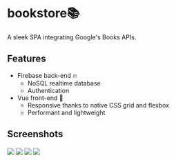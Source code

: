 # bookstore📚

A sleek SPA integrating Google's Books APIs.

## Features

-   Firebase back-end 🔥
    -   NoSQL realtime database
    -   Authentication
-   Vue front-end 🖖
    -   Responsive thanks to native CSS grid and flexbox
    -   Performant and lightweight

## Screenshots

<img align="center" src="https://raw.githubusercontent.com/vassbence/bookstore/master/screenshots/1.png">

<img align="center" src="https://raw.githubusercontent.com/vassbence/bookstore/master/screenshots/2.png">

<img align="center" src="https://raw.githubusercontent.com/vassbence/bookstore/master/screenshots/3.png">

<img align="center" src="https://raw.githubusercontent.com/vassbence/bookstore/master/screenshots/4.png">

